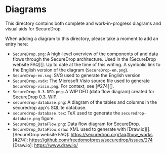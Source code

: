 # Diagrams

This directory contains both complete and work-in-progress diagrams
and visual aids for SecureDrop.

When adding a diagram to this directory, please take a moment to add
an entry here:

- `SecureDrop.png`: A high-level overview of the components of and
  data flows through the SecureDrop architecture. Used in the
  [SecureDrop website FAQ][]. Up to date at the time of this writing.
  A symbolic link to the English version of the diagram
  (`SecureDrop-en.png`).
- `SecureDrop-en.svg`: SVG used to generate the English version
- `SecureDrop.vsdx`: The Microsoft Visio source file used to generate
  `SecureDrop-visio.png`. For context, see [#274][].
- `SecureDrop-0.3-DFD.png`: A WIP DFD (data flow diagram) created for
  SecureDrop 0.3. WIP.
- `securedrop-database.png`: A diagram of the tables and columns in the securedrop app's SQLite database.
- `securedrop-database.tex`: TeX used to generate the `securedrop-database.png` figure.
- `SecureDrop_DataFlow.png`: Data flow diagram for SecureDrop.
- `SecureDrop_DataFlow.draw`: XML used to generate with [Draw.io][].
[SecureDrop website FAQ]: https://securedrop.org/faq#how_works
[#274]: https://github.com/freedomofpress/securedrop/issues/274
[Draw.io]: https://www.draw.io/
